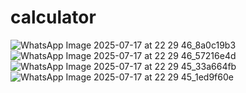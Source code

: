 # calculator

![WhatsApp Image 2025-07-17 at 22 29 46_8a0c19b3](https://github.com/user-attachments/assets/5eb9e2c7-d020-44dd-8bf8-83ff383f86e0)
![WhatsApp Image 2025-07-17 at 22 29 46_57216e4d](https://github.com/user-attachments/assets/2a46ce63-0c02-423f-abe6-3c34dc122e89)
![WhatsApp Image 2025-07-17 at 22 29 45_33a664fb](https://github.com/user-attachments/assets/c23260a2-aa68-4e67-87bd-6ac507b4aa2e)
![WhatsApp Image 2025-07-17 at 22 29 45_1ed9f60e](https://github.com/user-attachments/assets/765a3ecc-b6ef-487e-97e9-5f15478cc3d7)

